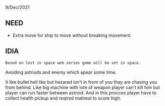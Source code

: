 9/Dec/2021

## NEED
* Extra move for ship to move without breaking movement.

## IDIA

    Based on lost in space web series game will be set in space.
Avoiding astriods and enemy which apear some time.

It like bullet hell like but hezared isn't in front of you thay are chasing you from behind.
Like big machine with lote of weapon player can't kill him but player can run faster between astroid.
And in this procces player have to collect health pickup and reqired matireal to score high.